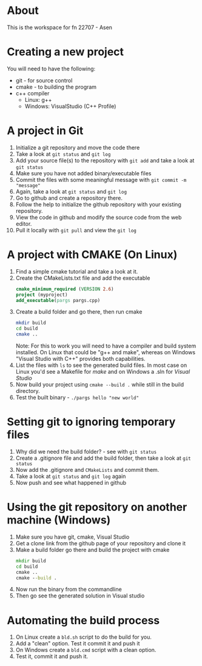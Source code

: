 # About

This is the workspace for fn 22707 - Asen

# Creating a new project
 You will need to have the following:
  - git - for source control
  - cmake - to building the program
  - c++ compiler
      - Linux: g++
      - Windows: VisualStudio (C++ Profile)

# A project in Git
 1. Initialize a git repository and move the code there
 2. Take a look at `git status` and `git log`
 3. Add your source file(s) to the repository with `git add` and take a look at `git status`
 4. Make sure you have not added binary/executable files
 5. Commit the files with some meaningful message with `git commit -m "message"`
 6. Again, take a look at `git status` and `git log`
 3. Go to github and create a repository there.
 4. Follow the help to initialize the github repository with your existing repository.
 5. View the code in github and modify the source code from the web editor.
 6. Pull it locally with `git pull` and view the `git log`

# A project with CMAKE (On Linux)
 1. Find a simple cmake tutorial and take a look at it.
 2. Create the CMakeLists.txt file and add the executable
    ```cmake
    cmake_minimum_required (VERSION 2.6)
    project (myproject)
    add_executable(pargs pargs.cpp)
    ```
 3. Create a build folder and go there, then run cmake
    ```bash
    mkdir build
    cd build
    cmake ..
    ```
    Note: For this to work you will need to have a compiler and build system installed. On Linux that could be "g++ and make", whereas on Windows "Visual Studio with C++" provides both capabilities.
 4. List the files with `ls` to see the generated build files. In most case on Linux you'd see a Makefile for *make* and on Windows a .sln for *Visual Studio*
 5. Now build your project using `cmake --build .` while still in the build directory.
 6. Test the built binary - `./pargs hello "new world"`

# Setting git to ignoring temporary files
 1. Why did we need the build folder? - see with `git status`
 2. Create a .gitignore file and add the build folder, then take a look at `git status`
 3. Now add the .gitignore and `CMakeLists` and commit them.
 4. Take a look at `git status` and `git log` again
 5. Now push and see what happened in github

# Using the git repository on another machine (Windows)
 1. Make sure you have git, cmake, Visual Studio
 2. Get a clone link from the github page of your repository and clone it
 3. Make a build folder go there and build the project with cmake
    ```cmd
    mkdir build
    cd build
    cmake ..
    cmake --build .
    ```
 4. Now run the binary from the commandline
 5. Then go see the generated solution in Visual studio

# Automating the build process
 1. On Linux create a `bld.sh` script to do the build for you.
 2. Add a "clean" option. Test it commit it and push it
 3. On Windows create a `bld.cmd` script with a clean option.
 4. Test it, commit it and push it.